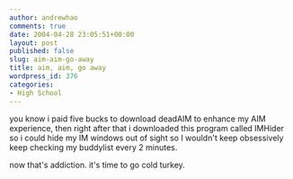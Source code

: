```yaml
---
author: andrewhao
comments: true
date: 2004-04-28 23:05:51+00:00
layout: post
published: false
slug: aim-aim-go-away
title: aim, aim, go away
wordpress_id: 376
categories:
- High School
---
```


you know i paid five bucks to download deadAIM to enhance my AIM experience, then right after that i downloaded this program called IMHider so i could hide my IM windows out of sight so I wouldn't keep obsessively keep checking my buddylist every 2 minutes.

now that's addiction. it's time to go cold turkey.
